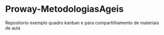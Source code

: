 # Proway-MetodologiasAgeis
Repositorio exemplo quadro kanban e para compartilhamento de materiais de aula
